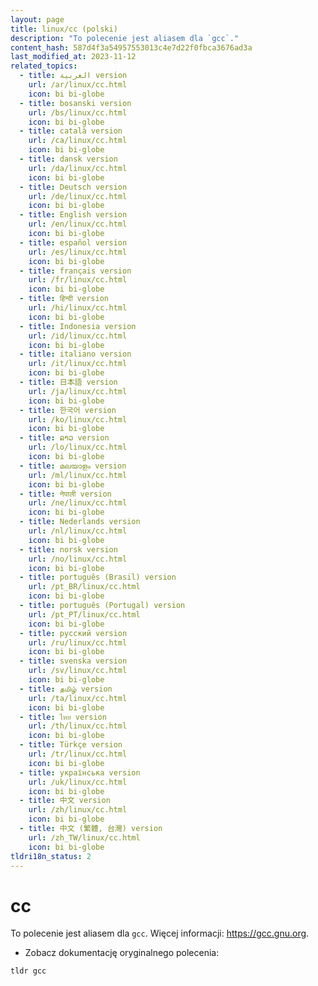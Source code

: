 ```yaml
---
layout: page
title: linux/cc (polski)
description: "To polecenie jest aliasem dla `gcc`."
content_hash: 587d4f3a54957553013c4e7d22f0fbca3676ad3a
last_modified_at: 2023-11-12
related_topics:
  - title: العربية version
    url: /ar/linux/cc.html
    icon: bi bi-globe
  - title: bosanski version
    url: /bs/linux/cc.html
    icon: bi bi-globe
  - title: català version
    url: /ca/linux/cc.html
    icon: bi bi-globe
  - title: dansk version
    url: /da/linux/cc.html
    icon: bi bi-globe
  - title: Deutsch version
    url: /de/linux/cc.html
    icon: bi bi-globe
  - title: English version
    url: /en/linux/cc.html
    icon: bi bi-globe
  - title: español version
    url: /es/linux/cc.html
    icon: bi bi-globe
  - title: français version
    url: /fr/linux/cc.html
    icon: bi bi-globe
  - title: हिन्दी version
    url: /hi/linux/cc.html
    icon: bi bi-globe
  - title: Indonesia version
    url: /id/linux/cc.html
    icon: bi bi-globe
  - title: italiano version
    url: /it/linux/cc.html
    icon: bi bi-globe
  - title: 日本語 version
    url: /ja/linux/cc.html
    icon: bi bi-globe
  - title: 한국어 version
    url: /ko/linux/cc.html
    icon: bi bi-globe
  - title: ລາວ version
    url: /lo/linux/cc.html
    icon: bi bi-globe
  - title: മലയാളം version
    url: /ml/linux/cc.html
    icon: bi bi-globe
  - title: नेपाली version
    url: /ne/linux/cc.html
    icon: bi bi-globe
  - title: Nederlands version
    url: /nl/linux/cc.html
    icon: bi bi-globe
  - title: norsk version
    url: /no/linux/cc.html
    icon: bi bi-globe
  - title: português (Brasil) version
    url: /pt_BR/linux/cc.html
    icon: bi bi-globe
  - title: português (Portugal) version
    url: /pt_PT/linux/cc.html
    icon: bi bi-globe
  - title: русский version
    url: /ru/linux/cc.html
    icon: bi bi-globe
  - title: svenska version
    url: /sv/linux/cc.html
    icon: bi bi-globe
  - title: தமிழ் version
    url: /ta/linux/cc.html
    icon: bi bi-globe
  - title: ไทย version
    url: /th/linux/cc.html
    icon: bi bi-globe
  - title: Türkçe version
    url: /tr/linux/cc.html
    icon: bi bi-globe
  - title: українська version
    url: /uk/linux/cc.html
    icon: bi bi-globe
  - title: 中文 version
    url: /zh/linux/cc.html
    icon: bi bi-globe
  - title: 中文 (繁體, 台灣) version
    url: /zh_TW/linux/cc.html
    icon: bi bi-globe
tldri18n_status: 2
---
```

# cc

To polecenie jest aliasem dla `gcc`.
Więcej informacji: <https://gcc.gnu.org>.

- Zobacz dokumentację oryginalnego polecenia:

`tldr gcc`
